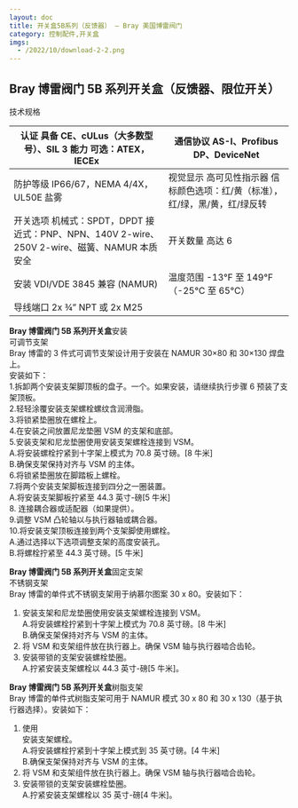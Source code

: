 ```yaml
---
layout: doc
title: 开关盒5B系列（反馈器） – Bray 美国博雷阀门
category: 控制配件,开关盒
imgs:
  - /2022/10/download-2-2.png
---
```


## Bray 博雷阀门 5B 系列开关盒（反馈器、限位开关）

技术规格

| 认证 具备 CE、cULus（大多数型号）、SIL 3 能力 可选：ATEX，IECEx                              | 通信协议 AS-I、Profibus DP、DeviceNet                                        |
| -------------------------------------------------------------------------------------------- | ---------------------------------------------------------------------------- |
| 防护等级 IP66/67，NEMA 4/4X，UL50E 盐雾                                                      | 视觉显示 高可见性指示器 信标颜色选项：红/黄（标准），红/绿，黑/黄，红/绿反转 |
| 开关选项 机械式：SPDT，DPDT 接近式：PNP、NPN、140V 2-wire、250V 2-wire、磁簧、NAMUR 本质安全 | 开关数量 高达 6                                                              |
| 安装 VDI/VDE 3845 兼容 (NAMUR)                                                               | 温度范围 \-13°F 至 149°F（-25°C 至 65°C）                                    |
| 导线端口 2x ¾” NPT 或 2x M25                                                                 |                                                                              |

**Bray 博雷阀门 5B 系列开关盒**安装  
可调节支架  
Bray 博雷的 3 件式可调节支架设计用于安装在 NAMUR 30×80 和 30×130 焊盘上。  
安装如下：  
1.拆卸两个安装支架脚顶板的盘子。一个。如果安装，请继续执行步骤 6 预装了支架顶板。  
2.轻轻涂覆安装支架螺栓螺纹含润滑脂。  
3.将锁紧垫圈放在螺栓上。  
4.在安装之间放置尼龙垫圈 VSM 的支架和底部。  
5.安装支架和尼龙垫圈使用安装支架螺栓连接到 VSM。  
A.将安装螺栓拧紧到十字架上模式为 70.8 英寸磅。\[8 牛米\]  
B.确保支架保持对齐与 VSM 的主体。  
6.将锁紧垫圈放在脚踏板上螺栓。  
7.将两个安装支架脚板连接到四分之一圈装置。  
A.将安装支架脚板拧紧至 44.3 英寸-磅\[5 牛米\]  
8\. 连接耦合器或适配器（如果提供）。  
9.调整 VSM 凸轮轴以与执行器轴或耦合器。  
10.将安装支架顶板连接到两个支架脚使用螺栓。  
A.通过选择以下选项调整支架的高度安装孔。  
B.将螺栓拧紧至 44.3 英寸磅。\[5 牛米\]

**Bray 博雷阀门 5B 系列开关盒**固定支架  
不锈钢支架  
Bray 博雷的单件式不锈钢支架用于纳慕尔图案 30 x 80。安装如下：

1.  安装支架和尼龙垫圈使用安装支架螺栓连接到 VSM。  
    A.将安装螺栓拧紧到十字架上模式为 70.8 英寸磅。\[8 牛米\]  
    B.确保支架保持对齐与 VSM 的主体。
2.  将 VSM 和支架组件放在执行器上。确保 VSM 轴与执行器啮合齿轮。
3.  安装带锁的支架安装螺栓垫圈。  
    A.拧紧安装支架螺栓以 44.3 英寸-磅\[5 牛米\]。

**Bray 博雷阀门 5B 系列开关盒**树脂支架  
Bray 博雷的单件式树脂支架可用于 NAMUR 模式 30 x 80 和 30 x 130（基于执行器选择）。安装如下：

1.  使用  
    安装支架螺栓。  
    A.将安装螺栓拧紧到十字架上模式到 35 英寸磅。\[4 牛米\]  
    B.确保支架保持对齐与 VSM 的主体。
2.  将 VSM 和支架组件放在执行器上。确保 VSM 轴与执行器啮合齿轮。
3.  安装带锁的支架安装螺栓垫圈。  
    A.拧紧安装支架螺栓以 35 英寸-磅\[4 牛米\]。
